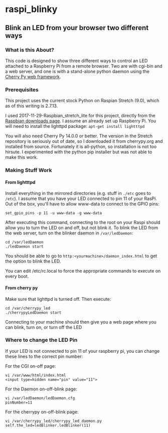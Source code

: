 # raspi_blinky
## Blink an LED from your browser two different ways

### What is this About?

This code is designed to show three different ways to control an LED
attached to a Raspberry Pi from a remote browser. Two are with cgi-bin
and a web server, and one is with a stand-alone python daemon using
the [Cherry Py web framework]( http://cherrypy.org).


### Prerequisites

This project uses the current stock Python on Raspian Stretch (9.0),
which as of this writing is 2.7.13.

I used 2017-11-29-Raspbian_stretch_lite for this project, directly
from the
[Raspbian downloads
page](https://www.raspberrypi.org/downloads/raspbian/).  I assume an
already set up Raspberry Pi. You will need to install the lighttpd
package:
``` apt-get install lightttpd ```


You will also need Cherry Py 14.0.0 or better. The version in the
Stretch repository is seriously out of date, so I downloaded it from
cherrypy.org and installed from source.  Fortunately it is all-python,
so installation is not too hirsute.  I experimented with the python
pip installer but was not able to make this work.

### Making Stuff Work

#### From lightttpd

Install everything in the mirrored directories (e.g. stuff in `./etc`
goes to `/etc`). I assume that you have your LED connected to pin 11
of your RasPi.  Out of the box, you'll have to allow www-data to
connect to the GPIO pins:

```set_gpio_pins -p 11 -u www-data -g www-data```

After executing this command, connecting to the root on your Raspi
should allow you to turn the LED on and off, but not blink it.  To
blink the LED from the web server, turn on the blinker daemon in
`/var/ledDaemon`:
```
cd /var/ledDaemon
./ledDaemon start
```
You should be able to go to
`http:<yourmachine>/daemon_index.html` to get the option to blink the
LED.

You can edit /etc/rc.local to force the appropriate commands to
execute on every boot.

#### From cherry py

Make sure that lighttpd is turned off.  Then execute:
```
cd /var/cherrypy_led
./cherrypyLedDaemon start
```

Connecting to your machine should then give you a web page where you
can blink, turn on, or turn off the LED

### Where to change the LED Pin

If your LED is not connected to pin 11 of your raspberry pi, you can
change these lines to the correct pin number:

For the CGI on-off page:
```
vi /var/www/html/index.html
<input type=hidden name="pin" value="11">
```

For the Daemon on-off-blink page:
```
vi /var/ledDaemon/ledDaemon.cfg
pinNumber=11
```

For the cherrypy on-off-blink page:
```
vi /var/cherrypy_led/cherrypy_led_daemon.py
self.the_led=ledBlinker.ledBlinker(11)
```







